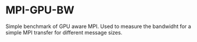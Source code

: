 # MPI-GPU-BW
Simple benchmark of GPU aware MPI. Used to measure the bandwidht for a simple MPI transfer for different message sizes.

